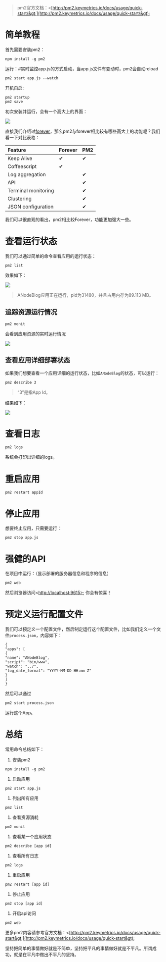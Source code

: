 > pm2官方文档：&lt;[http://pm2.keymetrics.io/docs/usage/quick-start/&gt;](http://pm2.keymetrics.io/docs/usage/quick-start/&gt);

# 简单教程

首先需要安装pm2：

```
npm install -g pm2
```

运行：\#实时监控app.js的方式启动，当app.js文件有变动时，pm2会自动reload

```
pm2 start app.js --watch
```

开机自启:

```
pm2 startup
pm2 save
```

初次安装并运行，会有一个高大上的界面：

![](http://upload-images.jianshu.io/upload_images/31920-a87d9f022b1bad3b.png?imageMogr2/auto-orient/strip|imageView2/2/w/1240)

直接我们介绍过[forever](http://www.jianshu.com/p/82a64aee0710)，那么pm2与forever相比较有哪些高大上的功能呢？我们看一下对比表格：

| Feature | Forever | PM2 |
| :--- | :--- | :--- |
| Keep Alive | ✔ | ✔ |
| Coffeescript | ✔ |  |
| Log aggregation |  | ✔ |
| API |  | ✔ |
| Terminal monitoring |  | ✔ |
| Clustering |  | ✔ |
| JSON configuration |  | ✔ |

我们可以很直观的看出，pm2相比较Forever，功能更加强大一些。

# 查看运行状态

我们可以通过简单的命令查看应用的运行状态：

```
pm2 list
```

效果如下：

![](http://upload-images.jianshu.io/upload_images/31920-460416a1351fa20b.png?imageMogr2/auto-orient/strip|imageView2/2/w/1240)

> ANodeBlog应用正在运行，pid为31480，并且占用内存为89.113 MB。

## 追踪资源运行情况

```
pm2 monit
```

会看到应用资源的实时运行情况

![](http://upload-images.jianshu.io/upload_images/31920-d9b61b829f16f467.png?imageMogr2/auto-orient/strip|imageView2/2/w/1240)

## 查看应用详细部署状态

如果我们想要查看一个应用详细的运行状态，比如`ANodeBlog`的状态，可以运行：

```
pm2 describe 3
```

> “3”是指App Id。

结果如下：

![](http://upload-images.jianshu.io/upload_images/31920-7d990f92952b28c3.png?imageMogr2/auto-orient/strip|imageView2/2/w/1240)

# 查看日志

```
pm2 logs
```

系统会打印出详细的logs。

# 重启应用

```
pm2 restart appId
```

# 停止应用

想要终止应用，只需要运行：

```
pm2 stop app.js
```

# 强健的API

在项目中运行：（显示部署的服务器信息和程序的信息）

```
pm2 web
```

然后浏览器访问&lt;[http://localhost:9615&gt;](http://localhost:9615&gt); 你会有惊喜！

# 预定义运行配置文件

我们可以预定义一个配置文件，然后制定运行这个配置文件，比如我们定义一个文件`process.json`，内容如下：

```
{
"apps": [
{
"name": "ANodeBlog",
"script": "bin/www",
"watch": "../",
"log_date_format": "YYYY-MM-DD HH:mm Z"
}
]
}
```

然后可以通过

```
pm2 start process.json
```

运行这个App。

# 总结

常用命令总结如下：

1. 安装pm2

```
npm install -g pm2
```

1. 启动应用

```
pm2 start app.js
```

1. 列出所有应用

```
pm2 list
```

1. 查看资源消耗

```
pm2 monit
```

1. 查看某一个应用状态

```
pm2 describe [app id]
```

1. 查看所有日志

```
pm2 logs
```

1. 重启应用

```
pm2 restart [app id]
```

1. 停止应用

```
pm2 stop [app id]
```

1. 开启api访问

```
pm2 web
```

更多pm2内容请参考官方文档：&lt;[http://pm2.keymetrics.io/docs/usage/quick-start&gt;](http://pm2.keymetrics.io/docs/usage/quick-start&gt);

坚持把简单的事情做好就是不简单，坚持把平凡的事情做好就是不平凡。所谓成功，就是在平凡中做出不平凡的坚持。

### 



